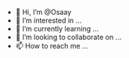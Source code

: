 - 👋 Hi, I’m @Osaay
- 👀 I’m interested in ...
- 🌱 I’m currently learning ...
- 💞️ I’m looking to collaborate on ...
- 📫 How to reach me ...

<!---
Osaay/Osaay is a ✨ special ✨ repository because its `README.md` (this file) appears on your GitHub profile.
You can click the Preview link to take a look at your changes.
--->
